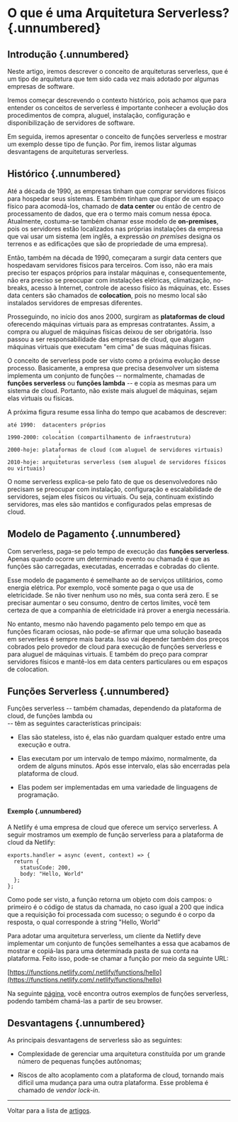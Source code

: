# O que é uma Arquitetura Serverless?  {.unnumbered}

## Introdução {.unnumbered}

Neste artigo, iremos descrever o conceito de arquiteturas serverless,
que é um tipo de arquitetura que tem sido cada vez mais adotado por 
algumas empresas de software.

Iremos começar descrevendo o contexto histórico, pois achamos que 
para entender os conceitos de serverless é importante conhecer
a evolução dos procedimentos de compra, aluguel, instalação, 
configuração e disponibilização de servidores de software. 

Em seguida, iremos apresentar o conceito de funções serverless
e mostrar um exemplo desse tipo de função. Por fim, iremos 
listar algumas desvantagens de arquiteturas serverless.

## Histórico {.unnumbered}

Até a década de 1990, as empresas tinham que comprar 
servidores físicos para hospedar seus sistemas. E também tinham 
que dispor de um espaço físico para acomodá-los, chamado
de **data center** ou então de centro de processamento de
dados, que era o termo mais comum nessa época. 
Atualmente, costuma-se também chamar esse modelo de **on-premises**, pois os 
servidores estão localizados nas próprias instalações da 
empresa que vai usar um sistema (em inglês, a expressão 
*on premises* designa os terrenos e as edificações que são
de propriedade de uma empresa).

Então, também na década de 1990, começaram a surgir data centers 
que hospedavam servidores físicos para terceiros. Com isso, não 
era mais preciso ter espaços próprios para instalar máquinas e, 
consequentemente, não era preciso se preocupar com instalações 
elétricas, climatização, no-breaks, acesso à Internet, controle
de acesso físico às máquinas, etc. Esses data centers são 
chamados de **colocation**, pois no mesmo local são instalados 
servidores de empresas diferentes.


Prosseguindo, no início dos anos 2000, surgiram as **plataformas 
de cloud** oferecendo máquinas virtuais para as empresas contratantes. 
Assim, a compra ou aluguel de máquinas físicas deixou de ser obrigatória. 
Isso passou a ser responsabilidade das empresas de cloud, que 
alugam máquinas virtuais que executam "em cima" de suas 
máquinas físicas. 

O conceito de serverless pode ser visto como a próxima evolução 
desse processo. Basicamente, a empresa que precisa desenvolver
um sistema implementa um conjunto de funções -- normalmente,
chamadas de **funções serverless** ou **funções lambda** -- e 
copia as mesmas para um sistema de cloud. Portanto, não existe 
mais aluguel de máquinas, sejam elas virtuais ou físicas. 

A próxima figura resume essa linha do tempo que acabamos de
descrever:

    até 1990:  datacenters próprios  
                    ⇓
    1990-2000: colocation (compartilhamento de infraestrutura)
                    ⇓
    2000-hoje: plataformas de cloud (com aluguel de servidores virtuais)
                    ⇓
    2010-hoje: arquiteturas serverless (sem aluguel de servidores físicos ou virtuais)

O nome serverless explica-se pelo fato de que os desenvolvedores
não precisam se preocupar com instalação, configuração e 
escalabilidade de servidores, sejam eles físicos ou virtuais.
Ou seja, continuam existindo servidores, mas eles são mantidos e 
configurados pelas empresas de cloud.

## Modelo de Pagamento {.unnumbered}

Com serverless, paga-se pelo tempo de execução das **funções 
serverless**. Apenas quando ocorre um determinado evento 
ou chamada é que as funções são carregadas, executadas, encerradas
e cobradas do cliente.

Esse modelo de pagamento é semelhante ao de serviços utilitários, 
como energia elétrica. Por exemplo, você somente paga o que usa de 
eletricidade. Se não tiver nenhum uso no mês, sua conta será zero. 
E se precisar aumentar o seu consumo, dentro de certos limites, 
você tem certeza de que a companhia de eletricidade irá prover a 
energia necessária.

No entanto, mesmo não havendo pagamento pelo tempo em que as funções
ficaram ociosas, não pode-se afirmar que uma solução baseada em 
serverless é sempre mais barata. Isso vai depender também dos preços 
cobrados pelo provedor de cloud para execução de funções serverless 
e para aluguel de máquinas virtuais. E também do preço para comprar 
servidores físicos e mantê-los em data centers particulares ou em 
espaços de colocation.

## Funções Serverless {.unnumbered}

Funções serverless -- também chamadas, dependendo da plataforma de 
cloud, de funções lambda ou  
-- têm as seguintes características principais:

* Elas são stateless, isto é, elas não guardam qualquer estado entre 
uma execução e outra.

* Elas executam por um intervalo de tempo máximo, normalmente, da 
ordem de alguns minutos. Após esse intervalo, elas são  encerradas 
pela plataforma de cloud.

* Elas podem ser implementadas em uma variedade de linguagens de 
programação.

#### Exemplo {.unnumbered}

A Netlify é uma empresa de cloud que oferece um serviço serverless.
A seguir mostramos um exemplo de função serverless para a
plataforma de cloud da Netlify:
```
exports.handler = async (event, context) => {
  return {
    statusCode: 200,
    body: "Hello, World"
  };
};
```

Como pode ser visto, a função retorna um objeto com dois campos:
o primeiro é o código de status da chamada, no caso igual a 200 
que indica que a requisição foi processada com sucesso; o segundo
é o corpo da resposta, o qual corresponde à string "Hello, World"

Para adotar uma arquitetura serverless, um cliente da Netlify deve 
implementar um conjunto de funções semelhantes a essa que acabamos 
de mostrar e copiá-las para uma determinada pasta de sua conta na 
plataforma. Feito isso, pode-se chamar a função por meio da 
seguinte URL:

[https://functions.netlify.com/.netlify/functions/hello](https://functions.netlify.com/.netlify/functions/hello)

Na seguinte [página](https://functions.netlify.com/playground/), 
você encontra outros exemplos de funções serverless, podendo
também chamá-las a partir de seu browser.


## Desvantagens {.unnumbered}

As principais desvantagens de serverless são as seguintes:

* Complexidade de gerenciar uma arquitetura constituída por um
grande número de pequenas funções autônomas; 

* Riscos de alto acoplamento com a plataforma de cloud, tornando mais 
difícil uma mudança para uma outra plataforma. Esse  problema é 
chamado de *vendor lock-in*.


* * * 

Voltar para a lista de [artigos](./artigos.html).
